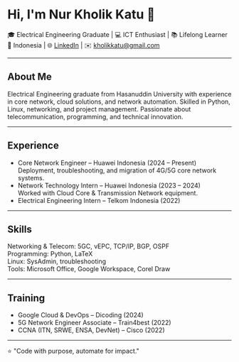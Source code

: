 # Hi, I'm Nur Kholik Katu 👋

🎓 Electrical Engineering Graduate | 💻 ICT Enthusiast | 📚 Lifelong Learner  
📍 Indonesia | 🌐 [LinkedIn](https://linkedin.com/in/nurkholikkatu) | ✉️ kholikkatu@gmail.com  

---

## About Me
Electrical Engineering graduate from Hasanuddin University with experience in core network, cloud solutions, and network automation. Skilled in Python, Linux, networking, and project management. Passionate about telecommunication, programming, and technical innovation.

---

## Experience
- Core Network Engineer – Huawei Indonesia (2024 – Present)  
  Deployment, troubleshooting, and migration of 4G/5G core network systems.  
- Network Technology Intern – Huawei Indonesia (2023 – 2024)  
  Worked with Cloud Core & Transmission Network equipment.  
- Electrical Engineering Intern – Telkom Indonesia (2022)  

---

## Skills
Networking & Telecom: 5GC, vEPC, TCP/IP, BGP, OSPF  
Programming: Python, LaTeX  
Linux: SysAdmin, troubleshooting  
Tools: Microsoft Office, Google Workspace, Corel Draw  

---

## Training
- Google Cloud & DevOps – Dicoding (2024)  
- 5G Network Engineer Associate – Train4best (2022)  
- CCNA (ITN, SRWE, ENSA, DevNet) – Cisco (2022)  

---

⭐ "Code with purpose, automate for impact."
